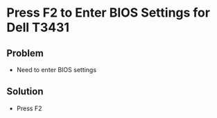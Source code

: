 # Press F2 to Enter BIOS Settings for Dell T3431

## Problem
* Need to enter BIOS settings

## Solution
* Press F2
